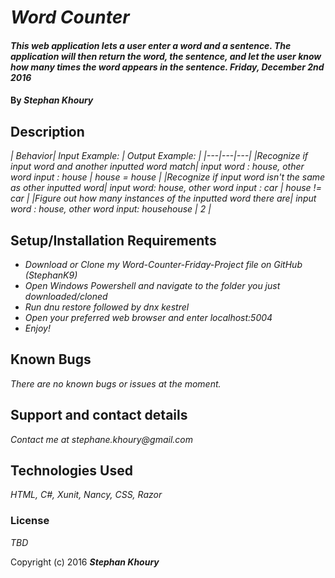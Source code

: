 # _Word Counter_

#### _This web application lets a user enter a word and a sentence. The application will then return the word, the sentence, and let the user know how many times the word appears in the sentence. Friday, December 2nd 2016_

#### By _**Stephan Khoury**_

## Description

_| Behavior| Input Example: | Output Example: |
|---|---|---|
|Recognize if input word and another inputted word match| input word : house, other word input : house   | house = house   |
|Recognize if input word isn't the same as other inputted word| input word: house, other word input : car | house != car |
|Figure out how many instances of the inputted word there are| input word : house, other word input: househouse | 2  |_

## Setup/Installation Requirements

* _Download or Clone my Word-Counter-Friday-Project file on GitHub (StephanK9)_
* _Open Windows Powershell and navigate to the folder you just downloaded/cloned_
* _Run dnu restore followed by dnx kestrel_
* _Open your preferred web browser and enter localhost:5004_
* _Enjoy!_


## Known Bugs

_There are no known bugs or issues at the moment._

## Support and contact details

_Contact me at stephane.khoury@gmail.com_

## Technologies Used

_HTML, C#, Xunit, Nancy, CSS, Razor_

### License

*TBD*

Copyright (c) 2016 **_Stephan Khoury_**
